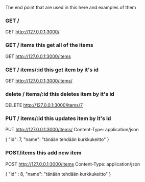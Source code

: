 The end point that are used in this here and examples of them

### GET /

GET http://127.0.0.1:3000/

### GET / items this get all of the items

GET http://127.0.0.1:3000/items

### GET / items/:id this get item by it's id

GET http://127.0.0.1:3000/items/

### delete / items/:id this deletes item by it's id

DELETE http://127.0.0.1:3000/items/7

### PUT / items/:id this updates item by it's id

PUT http://127.0.0.1:3000/items/
Content-Type: application/json

{
"id": 7,
"name": "tänään tehdään kurkkukeitto"
}

### POST/items this add new item

POST http://127.0.0.1:3000/items
Content-Type: application/json

{
"id" : 8,
"name": "tänään tehdään kurkkukeitto"
}
